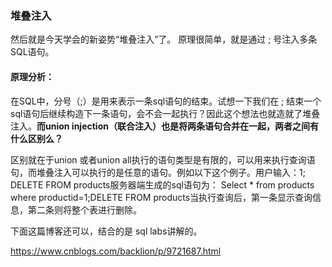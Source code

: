 ### **堆叠注入**

然后就是今天学会的新姿势“堆叠注入”了。
原理很简单，就是通过 ; 号注入多条SQL语句。

#### 原理分析：

  在SQL中，分号（;）是用来表示一条sql语句的结束。试想一下我们在 ; 结束一个sql语句后继续构造下一条语句，会不会一起执行？因此这个想法也就造就了堆叠注入。**而union injection（联合注入）也是将两条语句合并在一起，两者之间有什么区别么？**

区别就在于union 或者union all执行的语句类型是有限的，可以用来执行查询语句，而堆叠注入可以执行的是任意的语句。例如以下这个例子。用户输入：1; DELETE FROM products服务器端生成的sql语句为： Select * from products where productid=1;DELETE FROM products当执行查询后，第一条显示查询信息，第二条则将整个表进行删除。

下面这篇博客还可以，结合的是 sql labs讲解的。

https://www.cnblogs.com/backlion/p/9721687.html